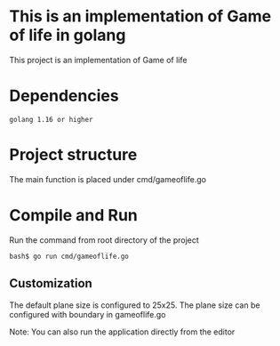 # This is an implementation of Game of life in golang

This project is an implementation of Game of life
# Dependencies

    golang 1.16 or higher

# Project structure

The main function is placed under cmd/gameoflife.go
# Compile and Run
Run the command from root directory of the project
```
bash$ go run cmd/gameoflife.go
```
## Customization
The default plane size is configured to 25x25. The plane size can be configured with boundary in gameoflife.go

Note: You can also run the application directly from the editor

